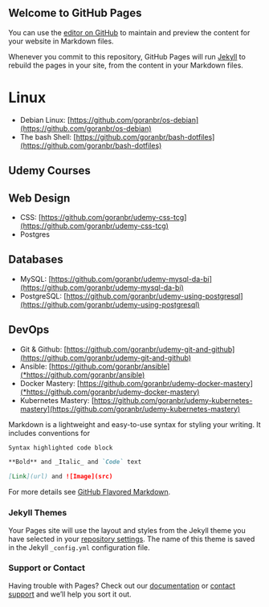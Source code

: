 ## Welcome to GitHub Pages

You can use the [editor on GitHub](https://github.com/goranbr/goranbr.github.io/edit/main/README.md) to maintain and preview the content for your website in Markdown files.

Whenever you commit to this repository, GitHub Pages will run [Jekyll](https://jekyllrb.com/) to rebuild the pages in your site, from the content in your Markdown files.

# Linux
- Debian Linux: [https://github.com/goranbr/os-debian](https://github.com/goranbr/os-debian)
- The bash Shell: [https://github.com/goranbr/bash-dotfiles](https://github.com/goranbr/bash-dotfiles)

## Udemy Courses
## Web Design
- CSS: [https://github.com/goranbr/udemy-css-tcg](https://github.com/goranbr/udemy-css-tcg)
- Postgres
## Databases
- MySQL: [https://github.com/goranbr/udemy-mysql-da-bi](https://github.com/goranbr/udemy-mysql-da-bi)
- PostgreSQL: [https://github.com/goranbr/udemy-using-postgresql](https://github.com/goranbr/udemy-using-postgresql)
## DevOps
- Git & Github: [https://github.com/goranbr/udemy-git-and-github](https://github.com/goranbr/udemy-git-and-github)
- Ansible: [https://github.com/goranbr/ansible](*https://github.com/goranbr/ansible)
- Docker Mastery: [https://github.com/goranbr/udemy-docker-mastery](*https://github.com/goranbr/udemy-docker-mastery)
- Kubernetes Mastery: [https://github.com/goranbr/udemy-kubernetes-mastery](https://github.com/goranbr/udemy-kubernetes-mastery)

Markdown is a lightweight and easy-to-use syntax for styling your writing. It includes conventions for

```markdown
Syntax highlighted code block

**Bold** and _Italic_ and `Code` text

[Link](url) and ![Image](src)
```

For more details see [GitHub Flavored Markdown](https://guides.github.com/features/mastering-markdown/).

### Jekyll Themes

Your Pages site will use the layout and styles from the Jekyll theme you have selected in your [repository settings](https://github.com/goranbr/goranbr.github.io/settings). The name of this theme is saved in the Jekyll `_config.yml` configuration file.

### Support or Contact

Having trouble with Pages? Check out our [documentation](https://docs.github.com/categories/github-pages-basics/) or [contact support](https://github.com/contact) and we’ll help you sort it out.
